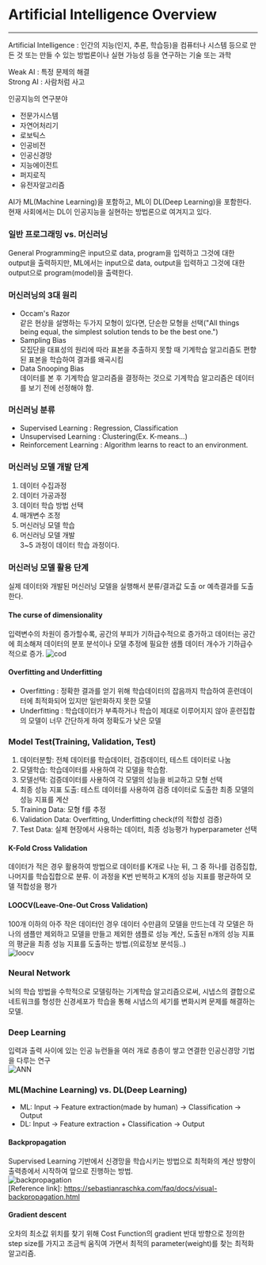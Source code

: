 # Artificial Intelligence Overview
***
Artificial Intelligence : 인간의 지능(인지, 추론, 학습등)을 컴퓨터나 시스템 등으로 만든 것 또는 만들 수 있는 방법론이나 실현 가능성 등을 연구하는 기술 또는 과학

Weak AI : 특정 문제의 해결   
Strong AI : 사람처럼 사고   

인공지능의 연구분야 
* 전문가시스템
* 자연어처리기
* 로보틱스
* 인공비전
* 인공신경망
* 지능에이전트
* 퍼지로직
* 유전자알고리즘

AI가 ML(Machine Learning)을 포함하고, ML이 DL(Deep Learning)을 포함한다. 현재 사회에서는 DL이 인공지능을 실현하는 방법론으로 여겨지고 있다.   

### 일반 프로그래밍 vs. 머신러닝
General Programming은 input으로 data, program을 입력하고 그것에 대한 output을 출력하지만, ML에서는 input으로 data, output을 입력하고 그것에 대한output으로 program(model)을 출력한다.   

### 머신러닝의 3대 원리
* Occam's Razor   
  같은 현상을 설명하는 두가지 모형이 있다면, 단순한 모형을 선택("All things being equal, the simplest solution tends to be the best one.")
* Sampling Bias   
  모집단을 대표성의 원리에 따라 표본을 추출하지 못할 때 기계학습 알고리즘도 편향된 표본을 학습하여 결과를 왜곡시킴
* Data Snooping Bias   
  데이터를 본 후 기계학습 알고리즘을 결정하는 것으로 기계학습 알고리즘은 데이터를 보기 전에 선정해야 함.   

### 머신러닝 분류   
* Supervised Learning : Regression, Classification
* Unsupervised Learning : Clustering(Ex. K-means...)
* Reinforcement Learning : Algorithm learns to react to an environment.

### 머신러닝 모델 개발 단계   
1. 데이터 수집과정
2. 데이터 가공과정
3. 데이터 학습 방법 선택
4. 매개변수 조정
5. 머신러닝 모델 학습
6. 머신러닝 모델 개발   
3~5 과정이 데이터 학습 과정이다.

### 머신러닝 모델 활용 단계   
실제 데이터와 개발된 머신러닝 모델을 실행해서 분류/결과값 도출 or 예측결과를 도출한다.

#### The curse of dimensionality   
입력변수의 차원이 증가할수록, 공간의 부피가 기하급수적으로 증가하고 데이터는 공간에 희소해져 데이터의 분포 분석이나 모델 추정에 필요한 샘플 데이터 개수가 기하급수적으로 증가.
![cod](https://user-images.githubusercontent.com/18206655/89172882-5385c680-d5be-11ea-87df-eb9b3419a1e6.jpg)

#### Overfitting and Underfitting   
* Overfitting : 정확한 결과를 얻기 위해 학습데이터의 잡음까지 학습하여 훈련데이터에 최적화되어 있지만 일반화하지 못한 모델
* Underfitting : 학습데이터가 부족하거나 학습이 제대로 이루어지지 않아 훈련집합의 모델이 너무 간단하게 하여 정확도가 낮은 모델   

### Model Test(Training, Validation, Test)
1. 데이터분할: 전체 데이터를 학습데이터, 검증데이터, 테스트 데이터로 나눔   
2. 모델학습: 학습데이터를 사용하여 각 모델을 학습함.   
3. 모델선택: 검증데이터를 사용하여 각 모델의 성능을 비교하고 모형 선택   
4. 최종 성능 지표 도출: 테스트 데이터를 사용하여 검증 데이터로 도출한 최종 모델의 성능 지표를 계산   
5. Training Data: 모형 f를 추정   
6. Validation Data: Overfitting, Underfitting check(f의 적합성 검증)   
7. Test Data: 실제 현장에서 사용하는 데이터, 최종 성능평가 hyperparameter 선택   

#### K-Fold Cross Validation   
데이터가 적은 경우 활용하여 방법으로 데이터를 K개로 나눈 뒤, 그 중 하나를 검증집합, 나머지를 학습집합으로 분류. 이 과정을 K번 반복하고 K개의 성능 지표를 평균하여 모델 적합성을 평가   

#### LOOCV(Leave-One-Out Cross Validation)   
100개 이하의 아주 작은 데이터인 경우 데이터 수만큼의 모델을 만드는데 각 모델은 하나의 샘플만 제외하고 모델을 만들고 제외한 샘플로 성능 계산, 도출된 n개의 성능 지표의 평균을 최종 성능 지표를 도출하는 방법.(의료정보 분석등..)   
![loocv](https://user-images.githubusercontent.com/18206655/89173785-c0e62700-d5bf-11ea-94bd-6ef53211de6f.jpg)   

### Neural Network   
뇌의 학습 방법을 수학적으로 모델링하는 기계학습 알고리즘으로써, 시냅스의 결합으로 네트워크를 형성한 신경세포가 학습을 통해 시냅스의 세기를 변화시켜 문제를 해결하는 모델.   

### Deep Learning   
입력과 출력 사이에 있는 인공 뉴런들을 여러 개로 층층이 쌓고 연결한 인공신경망 기법을 다루는 연구   
![ANN](https://user-images.githubusercontent.com/18206655/89174065-3651f780-d5c0-11ea-86ea-019e0bc9cfc0.jpg)   

### ML(Machine Learning) vs. DL(Deep Learning)     
* ML: Input -> Feature extraction(made by human) ->  Classification -> Output
* DL: Input -> Feature extraction + Classification -> Output   

#### Backpropagation   
Supervised Learning 기반에서 신경망을 학습시키는 방법으로 최적화의 계산 방향이 출력층에서 시작하여 앞으로 진행하는 방법.   
![backpropagation](https://user-images.githubusercontent.com/18206655/89175110-0a377600-d5c2-11ea-80b7-f0a7bd4850cb.jpg)   
[Reference link]: https://sebastianraschka.com/faq/docs/visual-backpropagation.html   

#### Gradient descent   
오차의 최소값 위치를 찾기 위해 Cost Function의 gradient 반대 방향으로 정의한 step size를 가지고 조금씩 움직여 가면서 최적의 parameter(weight)를 찾는 최적화 알고리즘.   






